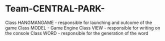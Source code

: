 # Team-CENTRAL-PARK-
Class HANGMANGAME - responsible for launching and outcome of the game
Class MODEL - Game Engine
Class VIEW -  responsible for writing on the console
Class WORD - responsible for the generation of the word 